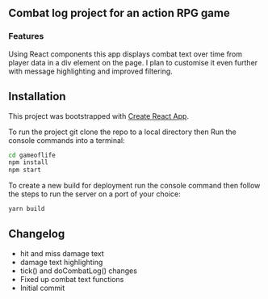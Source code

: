 ## Combat log project for an action RPG game

### Features
Using React components this app displays combat text over time from player data in a  div element on the page.
I plan to customise it even further with message highlighting and improved filtering. 

## Installation
This project was bootstrapped with [Create React App](https://github.com/facebookincubator/create-react-app).

To run the project git clone the repo to a local directory then Run the console commands into a terminal:
```bash
cd gameoflife
npm install
npm start
```
To create a new build for deployment run the console command then follow the steps to run the server on a port of your choice:
```bash
yarn build
```

## Changelog
- hit and miss damage text
- damage text highlighting
- tick() and doCombatLog() changes 
- Fixed up combat text functions
- Initial commit